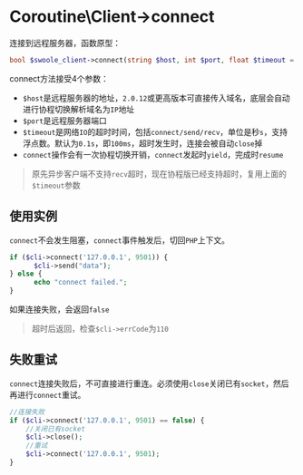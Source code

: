 # Coroutine\Client->connect

连接到远程服务器，函数原型：
```php
bool $swoole_client->connect(string $host, int $port, float $timeout = 0.1)
```
connect方法接受4个参数：

* `$host`是远程服务器的地址，`2.0.12`或更高版本可直接传入域名，底层会自动进行协程切换解析域名为`IP`地址
* `$port`是远程服务器端口
* `$timeout`是网络`IO`的超时时间，包括`connect/send/recv`，单位是秒`s`，支持浮点数。默认为`0.1s`，即`100ms`，超时发生时，连接会被自动`close`掉
* `connect`操作会有一次协程切换开销，`connect`发起时`yield`，完成时`resume`

> 原先异步客户端不支持`recv`超时，现在协程版已经支持超时，复用上面的`$timeout`参数

使用实例
-----
`connect`不会发生阻塞，`connect`事件触发后，切回`PHP`上下文。

```php
if ($cli->connect('127.0.0.1', 9501)) {
      $cli->send("data");
} else {
      echo "connect failed.";
}
```
如果连接失败，会返回`false`
> 超时后返回，检查`$cli->errCode`为`110`

失败重试
----
`connect`连接失败后，不可直接进行重连。必须使用`close`关闭已有`socket`，然后再进行`connect`重试。

```php
//连接失败
if ($cli->connect('127.0.0.1', 9501) == false) {
	//关闭已有socket
	$cli->close();
	//重试
	$cli->connect('127.0.0.1', 9501);
}
```